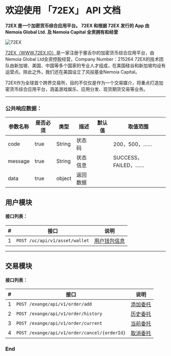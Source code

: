 
# 欢迎使用 「72EX」 API 文档

**72EX 是一个加密货币综合应用平台。
72EX 和根据 72EX 发行的 App 由 Nemoia Global Ltd. 及 Nemoia Capital 全资拥有和经营**


![72EX](https://www.72ex.io/logo.png "72EX")


[72EX（WWW.72EX.IO）](https://www.72ex.io)是一家注册于塞舌尔的加密货币综合应用平台，由Nemoia Global Ltd全资控股经营，Company Number：215264 72EX的技术团队由新加坡、美国、中国等多个国家的专业人才组成，在美国硅谷和新加坡均设有运营点。除此之外，我们还在美国设立了风投基金Nemoia Capital。

72EX作为全球首个跨界交易所，目的不仅仅是作为一个交易媒介，将重点打造加密货币综合应用平台，涵盖游戏娱乐、应用分发、现货期货交易等业务。

---


### 公共响应数据：
					
<table>
    <thead>
        <tr>
            <th>参数名称</th>
            <th>是否必须</th>
            <th>类型</th>
            <th>描述</th>
            <th>默认值</th>
            <th>取值范围</th>
        </tr>
    </thead>
    <tbody>
        <tr>
            <td>code</td>
            <td>true</td>
            <td>String</td>
            <td>状态码</td>
            <td></td>
            <td>200，500，……</td>
        </tr>  
        <tr>
            <td>message</td>
            <td>true</td>
            <td>String</td>
            <td>状态信息</td>
            <td></td>
            <td>SUCCESS，FAILED，……</td>
        </tr>  
        <tr>
            <td>data</td>
            <td>true</td>
            <td>object</td>
            <td>返回数据</td>
            <td></td>
            <td></td>
        </tr>       
    </tbody>
</table>


## 用户模块

#### 接口列表：

<table>
    <thead>
        <tr>
            <th>#</th>
            <th>接口</th>
            <th>说明</th>
        </tr>
    </thead>
    <tbody>
        <tr>
            <td>1</td>
            <td><code>POST /uc/api/v1/asset/wallet</code></td>
            <td><a href="./docs/user-center.md" target="_blank">用户钱包信息</a></td>
        </tr>       
    </tbody>
</table>
   

---

## 交易模块

#### 接口列表：
   
<table>
    <thead>
        <tr>
            <th>#</th>
            <th>接口</th>
            <th>说明</th>
        </tr>
    </thead>
    <tbody>
        <tr>
            <td>1</td>
            <td><code>POST /exange/api/v1/order/add</code></td>
            <td><a href="./docs/exchange.md" target="_blank">添加委托</a></td>
        </tr>    
        <tr>
            <td>2</td>
            <td><code>POST /exange/api/v1/order/history</code></td>
            <td><a href="./docs/exchange.md" target="_blank">历史委托</a></td>
        </tr>   
        <tr>
            <td>3</td>
            <td><code>POST /exange/api/v1/order/current</code></td>
            <td><a href="./docs/exchange.md" target="_blank">当前委托</a></td>
        </tr>   
        <tr>
            <td>4</td>
            <td><code>POST /exange/api/v1/order/cancel/{orderId}</code></td>
            <td><a href="./docs/exchange.md" target="_blank">取消委托</a></td>
        </tr> 
    </tbody>
</table>







### End